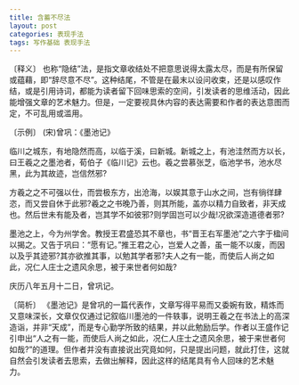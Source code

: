 ```yaml
---
title: 含蓄不尽法
layout: post
categories: 表现手法
tags: 写作基础 表现手法
---
```


〔释义〕 也称“隐结”法，是指文章收结处不把意思说得太露太尽，而是有所保留或蕴藉，即“辞尽意不尽”。这种结尾，不管是在最末以设问收束，还是以感叹作结，或是引用诗词，都能为读者留下回味思索的空间，引发读者的思维活动，因此能增强文章的艺术魅力。但是，一定要视具休内容的表达需要和作者的表达意图而定，不可乱用或滥用。

〔示例〕 (宋)曾巩：《墨池记》

临川之城东，有地隐然而高，以临于溪，曰新城。新城之上，有池洼然而方以长，曰王羲之之墨池者，荀伯子《临川记》云也。羲之尝慕张芝，临池学书，池水尽黑，此为其故迹，岂信然邪?

方羲之之不可强以仕，而尝极东方，出沧海，以娱其意于山水之间，岂有徜徉肆恣，而又尝自休于此邪?羲之之书晚乃善，则其所能，盖亦以精力自致者，非天成也。然后世未有能及者，岂其学不如彼邪?则学固岂可以少哉!况欲深造道德者邪?

墨池之上，今为州学舍。教授王君盛恐其不章也，书“晋王右军墨池”之六字于楹间以揭之。又告于巩曰：“愿有记。”推王君之心，岂爱人之善，虽一能不以废，而因以及乎其迹邪?其亦欲推其事，以勉其学者邪?夫人之有一能，而使后人尚之如此，况仁人庄士之遗风余思，被于来世者何如哉?

庆历八年五月十二日，曾巩记。

〔简析〕 《墨池记》是曾巩的一篇代表作，文章写得平易而又委婉有致，精炼而又意味深长，文章仅仅通过记叙临川墨池的一件轶事，说明王羲之在书法上的高深造诣，并非“天成”，而是专心勤学所致的结果，并以此勉励后学。作者以王盛作记引申出“人之有一能，而使后人尚之如此，况仁人庄士之遗风余思，被于来世者何如哉?”的道理。但作者并没有直接说出究竟如何，只是提出问题，就此打住，这就自然会引发读者去思索，去做出解释，因此这样的结尾具有令人回味的艺术魅力。 